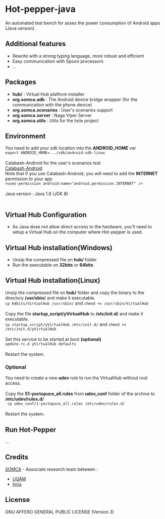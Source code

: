 # Hot-pepper-java
An automated test bench for asses the power consumption of Android apps (Java version).

Additional features
-------------------

* Rewrite with a strong typing language, more robust and efficient
* Easy communication with Spoon processors
* ...

Packages
--------

* **hub/** : Virtual Hub platform installer
* **org.somca.adb** : The Android device bridge wrapper (for the communication with the phone device)
* **org.somca.scenarios** : User's scenarios support
* **org.somca.server** : Naga Viper Server
* **org.somca.utils** : Utils for the hole project

Environment
-----------
You need to add your sdk location into the **ANDROID_HOME** var<br />
``` export ANDROID_HOME=.../sdk/android-sdk-linux ```<br /><br />
Calabash-Android for the user's scenarios test<br />
[Calabash-Android](https://github.com/calabash/calabash-android) <br />
Note that if you use Calabash-Android, you will need to add the **INTERNET** permission to your app <br />
```<uses-permission android:name="android.permission.INTERNET" />```<br /><br />
Java version : Java 1.8 (JDK 8)<br /><br />

Virtual Hub Configuration
-------------------------
* As Java dose not allow direct access to the hardware, you'll need to setup a Virtual Hub on the computer where Hot-pepper is used.

## Virtual Hub installation(Windows)

* Unzip the compressed file on **hub/** folder
* Run the executable on **32bits** or **64bits**

## Virtual Hub installation(Linux)

 Unzip the compressed file on **hub/** folder and copy the binary to the directory **/usr/sbin/** and make it executable.<br />
    ``` cp 64bits/VirtualHub /usr/sbin/ ``` and ``` chmod +x /usr/sbin/VirtualHub ```<br /><br />
 Copy the file **startup_script/yVirtualHub** to **/etc/init.d/** and make it executable.<br />
    ``` cp startup_script/yVirtualHub /etc/init.d/ ``` and ``` chmod +x /etc/init.d/yVirtualHub ```<br /><br />
 Set this service to be started at boot **(optional)**<br />
    ``` update-rc.d yVirtualHub defaults ```<br /><br />
 Restart the system.<br />

### Optional
 You need to create a new **udev** rule to run the VirtualHub without root access.<br /><br />
 Copy the **51-yoctopuce_all.rules** from **udev_conf** folder of the archive to **/etc/udev/rules.d/**<br />
 ``` cp udev_conf/1-yoctopuce_all.rules /etc/udev/rules.d/```<br /><br />
 Restart the system.
 
Run Hot-Pepper
--------------
...

Credits
-------

[SOMCA](http://sofa.uqam.ca/somca.php) - Associate research team between :

* [UQÀM](http://www.uqam.ca)
* [Inria](http://www.inria.fr)

License
-------

GNU AFFERO GENERAL PUBLIC LICENSE (Version 3)
